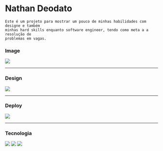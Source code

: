 # Nathan Deodato
    Este é um projeto para mostrar um pouco de minhas habilidades com designe e também
    minhas hard skills enquanto software engineer, tendo como meta a a resolução de 
    problemas em vagas.



### Image

<img src="./Assets/photo/NathanDeodato%20-%20Portifólio%20Img%201.png">

---

### Design

<a href="https://www.figma.com/file/ELqzBwY6CAR8YucuNd0Gxm/NathanDeodato---Minimalista?type=design&node-id=0%3A1&mode=design&t=XY7UuCjNLqivCh6M-1">
    <img src="https://img.shields.io/badge/Figma-F24E1E?style=for-the-badge&logo=figma&logoColor=white">
</a>

---

### Deploy

<a href="">
    <img src="https://img.shields.io/badge/Netlify-00C7B7?style=for-the-badge&logo=netlify&logoColor=white">
</a>

---

### Tecnologia

<img src="https://img.shields.io/badge/JavaScript-323330?style=for-the-badge&logo=javascript&logoColor=F7DF1E">

<img src="https://img.shields.io/badge/HTML5-E34F26?style=for-the-badge&logo=html5&logoColor=white">

<img src="https://img.shields.io/badge/CSS3-1572B6?style=for-the-badge&logo=css3&logoColor=white">
